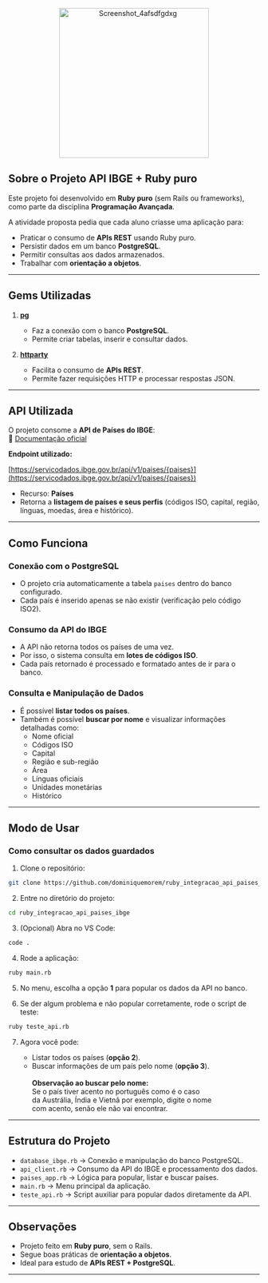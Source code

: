<p align="center">
<img width="300" height="300" alt="Screenshot_4afsdfgdxg" src="https://github.com/user-attachments/assets/1f974e47-127f-4c6b-9510-fed33d10e5a1" />
</p>


## Sobre o Projeto API IBGE + Ruby puro

Este projeto foi desenvolvido em **Ruby puro** (sem Rails ou frameworks), como parte da disciplina **Programação Avançada**.  

A atividade proposta pedia que cada aluno criasse uma aplicação para:  
* Praticar o consumo de **APIs REST** usando Ruby puro.  
* Persistir dados em um banco **PostgreSQL**.  
* Permitir consultas aos dados armazenados.  
* Trabalhar com **orientação a objetos**.  

---

## Gems Utilizadas

1. **[pg](https://github.com/ged/ruby-pg)**  
   - Faz a conexão com o banco **PostgreSQL**.  
   - Permite criar tabelas, inserir e consultar dados.  

2. **[httparty](https://github.com/jnunemaker/httparty)**  
   - Facilita o consumo de **APIs REST**.  
   - Permite fazer requisições HTTP e processar respostas JSON.  

---

## API Utilizada

O projeto consome a **API de Países do IBGE**:  
🔗 [Documentação oficial](https://servicodados.ibge.gov.br/api/docs/paises)  

**Endpoint utilizado:**  

[https://servicodados.ibge.gov.br/api/v1/paises/{paises}](https://servicodados.ibge.gov.br/api/v1/paises/{paises})


- Recurso: **Países**  
- Retorna a **listagem de países e seus perfis** (códigos ISO, capital, região, línguas, moedas, área e histórico).

---

## Como Funciona

### Conexão com o PostgreSQL
- O projeto cria automaticamente a tabela `paises` dentro do banco configurado.  
- Cada país é inserido apenas se não existir (verificação pelo código ISO2).  

### Consumo da API do IBGE
- A API não retorna todos os países de uma vez.  
- Por isso, o sistema consulta em **lotes de códigos ISO**.  
- Cada país retornado é processado e formatado antes de ir para o banco.  

### Consulta e Manipulação de Dados
- É possível **listar todos os países**.  
- Também é possível **buscar por nome** e visualizar informações detalhadas como:  
  - Nome oficial  
  - Códigos ISO  
  - Capital  
  - Região e sub-região  
  - Área  
  - Línguas oficiais  
  - Unidades monetárias  
  - Histórico  

---

## Modo de Usar

### Como consultar os dados guardados

1. Clone o repositório:

```bash
git clone https://github.com/dominiquemorem/ruby_integracao_api_paises_ibge
````

2. Entre no diretório do projeto:

```bash
cd ruby_integracao_api_paises_ibge
```

3. (Opcional) Abra no VS Code:

```bash
code .
```

4. Rode a aplicação:

```bash
ruby main.rb
```

5. No menu, escolha a opção **1** para popular os dados da API no banco.

6. Se der algum problema e não popular corretamente, rode o script de teste:

```bash
ruby teste_api.rb
```

7. Agora você pode:

   * Listar todos os países (**opção 2**).
   * Buscar informações de um país pelo nome (**opção 3**).
     <br><br>
     **Observação ao buscar pelo nome:**
     <br>Se o país tiver acento no português como é o caso<br>
     da Austrália, Índia e Vietnã por exemplo, digite o nome<br>
     com acento, senão ele não vai encontrar.

---

##  Estrutura do Projeto

* `database_ibge.rb` → Conexão e manipulação do banco PostgreSQL.
* `api_client.rb` → Consumo da API do IBGE e processamento dos dados.
* `paises_app.rb` → Lógica para popular, listar e buscar países.
* `main.rb` → Menu principal da aplicação.
* `teste_api.rb` → Script auxiliar para popular dados diretamente da API.

---

## Observações

* Projeto feito em **Ruby puro**, sem o Rails.
* Segue boas práticas de **orientação a objetos**.
* Ideal para estudo de **APIs REST + PostgreSQL**.

---

